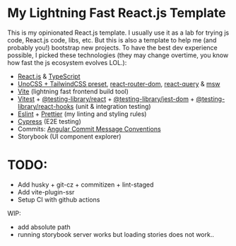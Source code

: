 # My Lightning Fast React.js Template

This is my opinionated React.js template. I usually use it as a lab for trying js code, React.js code, libs, etc. But this is also a template to help me (and probably you!) bootstrap new projects.
To have the best dev experience possible, I picked these technologies (they may change overtime, you know how fast the js ecosystem evolves LOL.):

- [React.js](https://reactjs.org) & [TypeScript](https://typescriptlang.org/)
- [UnoCSS + TailwindCSS preset](https://github.com/unocss/unocss), [react-router-dom](https://reactrouter.com/), [react-query](https://react-query.tanstack.com/) & [msw](https://mswjs.io/)
- [Vite](https://vitejs.dev/) (lightning fast frontend build tool)
- [Vitest](https://vitest.dev/) + [@testing-library/react](https://testing-library.com/docs/react-testing-library/intro) + [@testing-library/jest-dom](https://github.com/testing-library/jest-dom#table-of-contents) + [@testing-library/react-hooks](https://react-hooks-testing-library.com/usage/basic-hooks) (unit & integration testing)
- [Eslint](https://eslint.org/) + [Prettier](https://prettier.io/) (my linting and styling rules)
- [Cypress](https://cypress.io/) (E2E testing)
- Commits: [Angular Commit Message Conventions](https://github.com/angular/angular.js/blob/master/DEVELOPERS.md#-git-commit-guidelines)
- Storybook (UI component explorer)

# TODO:

- Add husky + git-cz + commitizen + lint-staged
- Add vite-plugin-ssr
- Setup CI with github actions

WIP:

- add absolute path
- running storybook server works but loading stories does not work..
